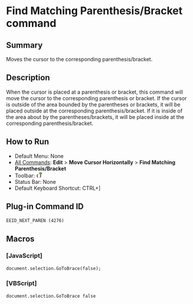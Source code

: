 # Find Matching Parenthesis/Bracket command

## Summary

Moves the cursor to the corresponding parenthesis/bracket.

## Description

When the cursor is placed at a parenthesis or bracket, this command will
move the cursor to the corresponding parenthesis or bracket. If the cursor is outside of the area bounded by the parentheses or brackets, it will be placed outside at the corresponding
parenthesis/bracket. If it is inside of the area about by the parentheses/brackets, it will be placed inside at the corresponding parenthesis/bracket.

## How to Run

- Default Menu: None
- [All Commands](../tools/all_commands): **Edit** \> **Move Cursor Horizontally**
\> **Find Matching**
**Parenthesis/Bracket**
- Toolbar: ![](../../images/nextparen.gif)
- Status Bar: None
- Default Keyboard Shortcut: CTRL+\]

## Plug-in Command ID

```
EEID_NEXT_PAREN (4276)
```

## Macros

### \[JavaScript\]

```
document.selection.GoToBrace(false);
```

### \[VBScript\]

```
document.selection.GoToBrace false
```
